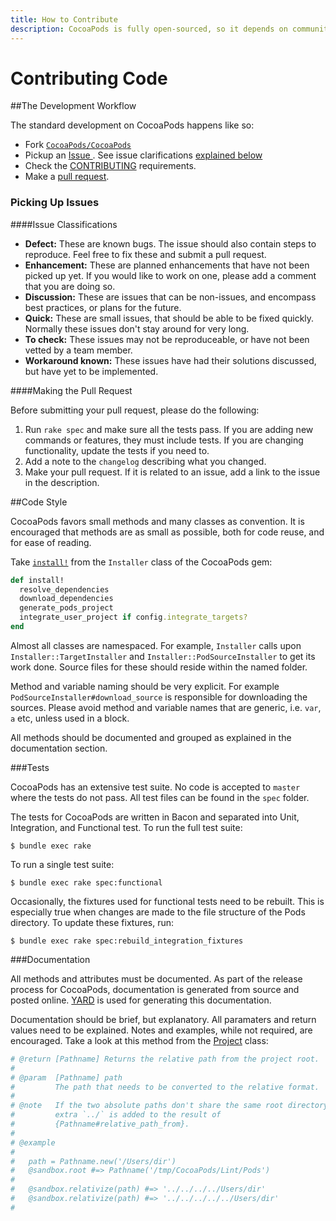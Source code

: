 ```yaml
---
title: How to Contribute
description: CocoaPods is fully open-sourced, so it depends on community contributions to get better. If you're looking to start working on CocoaPods, this is the place to start.
---
```


# Contributing Code

##The Development Workflow

The standard development on CocoaPods happens like so:

- Fork [`CocoaPods/CocoaPods`](https://github.com/CocoaPods/CocoaPods/)
- Pickup an [Issue ](https://github.com/CocoaPods/CocoaPods/issues?page=1&state=open). See issue clarifications [explained below](#issue-clarifications)
- Check the [CONTRIBUTING](https://github.com/CocoaPods/CocoaPods/blob/master/CONTRIBUTING.md) requirements.
- Make a [pull request](#making-the-pull-request).

### Picking Up Issues

####Issue Classifications

- **Defect:** These are known bugs. The issue should also contain steps to reproduce. Feel free to fix these and submit a pull request.
- **Enhancement:** These are planned enhancements that have not been picked up yet. If you would like to work on one, please add a comment that you are doing so.
- **Discussion:** These are issues that can be non-issues, and encompass best practices, or plans for the future.
- **Quick:** These are small issues, that should be able to be fixed quickly. Normally these issues don't stay around for very long.
- **To check:** These issues may not be reproduceable, or have not been vetted by a team member.
- **Workaround known:** These issues have had their solutions discussed, but have yet to be implemented.

####Making the Pull Request

Before submitting your pull request, please do the following:

1. Run `rake spec` and make sure all the tests pass. If you are adding new commands or features, they must include tests. If you are changing functionality, update the tests if you need to.
2. Add a note to the `changelog` describing what you changed.
3. Make your pull request. If it is related to an issue, add a link to the issue in the description.

##Code Style

CocoaPods favors small methods and many classes as convention. It is encouraged that methods are as small as possible, both for code reuse, and for ease of reading.

Take [`install!`](https://github.com/CocoaPods/CocoaPods/blob/master/lib/cocoapods/installer.rb#L85) from the `Installer` class of the CocoaPods gem:

```ruby
def install!
  resolve_dependencies
  download_dependencies
  generate_pods_project
  integrate_user_project if config.integrate_targets?
end
```
Almost all classes are namespaced. For example, `Installer` calls upon `Installer::TargetInstaller` and `Installer::PodSourceInstaller` to get its work done. Source files for these should reside within the named folder.

Method and variable naming should be very explicit. For example `PodSourceInstaller#download_source` is responsible for downloading the sources. Please avoid method and variable names that are generic, i.e. `var`, `a` etc, unless used in a block.

All methods should be documented and grouped as explained in the documentation section.

###Tests

CocoaPods has an extensive test suite. No code is accepted to `master` where the tests do not pass. All test files can be found in the `spec` folder.

The tests for CocoaPods are written in Bacon and separated into Unit, Integration, and Functional test. To run the full test suite:

```shell
$ bundle exec rake
```

To run a single test suite:

```shell
$ bundle exec rake spec:functional
```

Occasionally, the fixtures used for functional tests need to be rebuilt. This is especially true when changes are made to the file structure of the Pods directory. To update these fixtures, run:

```shell
$ bundle exec rake spec:rebuild_integration_fixtures
```

###Documentation

All methods and attributes must be documented. As part of the release process for CocoaPods, documentation is generated from source and posted online. [YARD](http://yardoc.org/) is used for generating this documentation.

Documentation should be brief, but explanatory. All paramaters and return values need to be explained. Notes and examples, while not required, are encouraged. Take a look at this method from the [Project](https://github.com/CocoaPods/CocoaPods/blob/master/lib/cocoapods/project.rb#L42) class:

```ruby
# @return [Pathname] Returns the relative path from the project root.
#
# @param  [Pathname] path
#         The path that needs to be converted to the relative format.
#
# @note   If the two absolute paths don't share the same root directory an
#         extra `../` is added to the result of
#         {Pathname#relative_path_from}.
#
# @example
#
#   path = Pathname.new('/Users/dir')
#   @sandbox.root #=> Pathname('/tmp/CocoaPods/Lint/Pods')
#
#   @sandbox.relativize(path) #=> '../../../../Users/dir'
#   @sandbox.relativize(path) #=> '../../../../../Users/dir'
#
```

